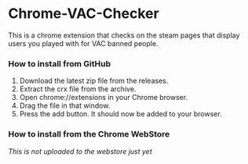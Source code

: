 # Chrome-VAC-Checker
This is a chrome extension that checks on the steam pages that display users you played with for VAC banned people.

### How to install from GitHub
1. Download the latest zip file from the releases.
2. Extract the crx file from the archive.
3. Open chrome://extensions in your Chrome browser.
4. Drag the file in that window.
5. Press the add button. It should now be added to your browser.

### How to install from the Chrome WebStore
_This is not uploaded to the webstore just yet_
